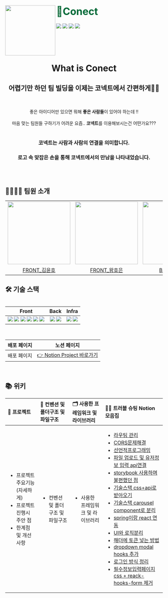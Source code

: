 <div>
  <img align="left" src="https://user-images.githubusercontent.com/38005874/209912170-62258853-b265-41fb-b5ab-0e536006f2ef.png" width="160"/>
  <div align="right">
    <a align="right" href="https://github.com/yulpumta-clone-team/Co-nect">
    </a>
    <h1 align="left">
      <font align="left" size="6" color="#006937"> 👋Conect</font>
    </h1>
    <div align="left">
      <img src="https://img.shields.io/github/issues-raw/yulpumta-clone-team/Co-nect?color=176842">
      <img src="https://img.shields.io/github/issues-closed-raw/yulpumta-clone-team/Co-nect?color=red">
      <img src="https://img.shields.io/github/issues-pr-raw/yulpumta-clone-team/Co-nect?color=176842">
      <img src="https://img.shields.io/github/issues-pr-closed-raw/yulpumta-clone-team/Co-nect?color=red">
    </div>
  </div>
</div>

<br/>
<br/>
<br/>
<br/>

<div align="center"> 
<h1>What is Conect</h1>
<h2>어렵기만 하던 팀 빌딩을 이제는 코넥트에서 간편하게👐😆</h2>
</div>

<br/>
<br/>

<div align="center"> 
좋은 아이디어만 있으면 뭐해 <b>좋은 사람들</b>이 있어야 하는데 !!
</div>

<br/>

<div align="center"> 
마음 맞는 팀원들 구하기가 어려운 요즘.. <b>코넥트</b>를 이용해보시는건 어떤가요???
</div>

<br/>

<div align="center"> 

### 코넥트는 사람과 사람의 연결을 의미합니다.
### 로고 속 맞잡은 손을 통해 코넥트에서의 만남을 나타내었습니다.

</div>


<br/>
<br/>

## 👨‍👩‍👧‍👦 팀원 소개

<table align="center">
  <tr>
    <td>
      <a href="https://github.com/kimyouknow">
        <img src="https://avatars.githubusercontent.com/kimyouknow" width="200"/>
      </a>
    </td>
    <td>
      <a href="https://github.com/hoeun0723">
        <img src="https://avatars.githubusercontent.com/hoeun0723" width="200"/>
      </a>
    </td>
    <td>
      <a href="https://github.com/philos1234">
        <img src="https://avatars.githubusercontent.com/philos1234" width="200"/>
      </a>
    </td>
    <td>
      <a href="https://github.com/hyojeongyun">
        <img src="https://avatars.githubusercontent.com/hyojeongyun" width="200"/>
      </a>
    </td>
    <td>
      <a>
        <img src="https://user-images.githubusercontent.com/38005874/209913545-0fd8ea74-fcf6-4db5-bcb1-1cec26ec9352.jpg" width="200"/>
      </a>
    </td>
  </tr>
  <tr>
    <td align="center">
      <a href="https://github.com/kimyouknow">
        FRONT_김윤호
      </a>
    </td>
    <td align="center">
      <a href="https://github.com/hoeun0723">
        FRONT_왕호은
      </a>
    </td>
    <td align="center">
      <a href="https://github.com/philos1234">
        BACK_오현석
      </a>
    </td>
    <td align="center">
      <a href="https://github.com/hyojeongyun">
        BACK_윤효정
      </a>
    </td>
    <td align="center">
      <a>
        DESIGNER_정영혜
      </a>
    </td>
  </tr>
</table>
<table align="center">
 
  ## 🛠 기술 스택

<div align="center">
  
| Front | Back | Infra |
| :---: | :---: | :---: |
| <img src="https://img.shields.io/badge/React-61DAFB?style=flat-square&logo=React&logoColor=white"/> <img src="https://img.shields.io/badge/Recoil-764ABC?style=flat-square&logo=Redux&logoColor=white"/> <img src="https://img.shields.io/badge/ReactRouter-CA4245?style=flat-square&logo=reactrouter&logoColor=white"/> <img src="https://img.shields.io/badge/styled--components-DB7093?style=flat-square&logo=styled-components&logoColor=white"/> <img src="https://img.shields.io/badge/ESLint-4B32C3?style=flat-square&logo=ESLint&logoColor=white"/> <img src="https://img.shields.io/badge/jest-23C213?style=flat-square&logo=jest&logoColor=white"/> | <img src="https://img.shields.io/badge/Java-007396?style=flat-square&logo=Java&logoColor=white"/> <img src="https://img.shields.io/badge/SpringBoot-6DB33F?style=flat-square&logo=SpringBoot&logoColor=white"/> | <img src="https://img.shields.io/badge/AWS-232F3E?style=flat-square&logo=amazon-Aws&logoColor=white"/> <img src="https://img.shields.io/badge/NGINX-009639?style=flat-square&logo=NGINX&logoColor=white"/> 

</div>
<br/>
  
<div>
  
| 배포 페이지 | 노션 페이지 |
| :---: | :---: |
| <a>배포 페이지</a> | <a href="https://dear-phosphorus-929.notion.site/Matching-Project-bfe35250f60d4386a5e5cbc684366edf">👉 Notion Project 바로가기</a> |

 </div>
<br/>

## 📚 위키

<div align="center">

| 🤝 프로젝트  | 📝 컨벤션 및 폴더구조 및 파일구조  | 🗂 사용한 프레임워크 및 라이브러리 | 🏃‍♂️ 트러블 슈팅 Notion 모음집  |
| :---- | :---- | :---- | :---- |
| <ul><li><a>프로젝트 주요기능(자세하게)</a></li><li><a>프로젝트 진행시 주안 점</a></li><li><a>한계점 및 개선사항</a></li></ul> | <ul><li><a>컨벤션 및 폴더구조 및 파일구조</a></li></ul> | <ul><li><a>사용한 프레임워크 및 라이브러리</a></li></ul> | <ul><li><a href="https://dear-phosphorus-929.notion.site/3ba6cab1e0564bf9bb63a448df748207">라우팅 관리</a></li><li><a href="https://dear-phosphorus-929.notion.site/CORS-fc65c88ca0034cc08326b99cb688bef8">CORS문제해결</a></li><li><a href="https://dear-phosphorus-929.notion.site/feat-a265861df42648e2a5c8d54f98aceb48">선언적프로그래밍</a></li><li><a href="https://dear-phosphorus-929.notion.site/api-2659a43fe8eb40fcb7cfc3e4a6637b97">파일 업로드 및 유저정보 입력 api연결</a></li><li><a href="https://dear-phosphorus-929.notion.site/storybook-0c72ef20776040079a72509cfcfba0be">storybook 사용하며 불편했던 점</a></li><li><a href="https://dear-phosphorus-929.notion.site/css-api-0014ac3cf6c84f9db2d0bbd4737beaf9">기술스택 css+api로 받아오기</a></li><li><a href="https://dear-phosphorus-929.notion.site/userDetail-techskill-88275929f8db4195a33dd84336d35f2f">기술스택 carousel component로 분리</a></li><li><a href="https://dear-phosphorus-929.notion.site/Spring-React-cf41d255011e484ab810a66041763060">spring이랑 react 연동</a></li><li><a href="https://dear-phosphorus-929.notion.site/Commnet-UI-eaee90dedb63431a8443c49800423d64">UI와 로직분리</a></li><li><a href="https://dear-phosphorus-929.notion.site/token-b07961ffd85841c6aa427b539b84630c">해더에 토큰 넣는 방법</a></li><li><a href="https://dear-phosphorus-929.notion.site/dropdown-modal-hooks-9a1a3237a5e148dc851395a01d813f3d">dropdown modal hooks 추가</a></li><li><a href="https://dear-phosphorus-929.notion.site/891b092dd6f34313b0a0f9d313e89e57">로그인 방식 정리</a></li></li><li><a href="https://dear-phosphorus-929.notion.site/css-react-hooks-form-9c62853aae834ad481497c1f7cde70d2">필수정보입력페이지 css + reack-hooks-form 제거</a></li></ul> |

</div>
